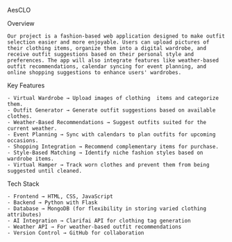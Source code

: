 AesCLO

Overview

    Our project is a fashion-based web application designed to make outfit selection easier and more enjoyable. Users can upload pictures of their clothing items, organize them into a digital wardrobe, and receive outfit suggestions based on their personal style and preferences. The app will also integrate features like weather-based outfit recommendations, calendar syncing for event planning, and online shopping suggestions to enhance users' wardrobes.

Key Features

    - Virtual Wardrobe → Upload images of clothing  items and categorize them.
    - Outfit Generator → Generate outfit suggestions based on available clothes.
    - Weather-Based Recommendations → Suggest outfits suited for the current weather.
    - Event Planning → Sync with calendars to plan outfits for upcoming occasions.
    - Shopping Integration → Recommend complementary items for purchase.
    - Style-Based Matching → Identify niche fashion styles based on wardrobe items.
    - Virtual Hamper → Track worn clothes and prevent them from being suggested until cleaned.

Tech Stack

    - Frontend → HTML, CSS, JavaScript
    - Backend → Python with Flask
    - Database → MongoDB (for flexibility in storing varied clothing attributes)
    - AI Integration → Clarifai API for clothing tag generation
    - Weather API → For weather-based outfit recommendations
    - Version Control → GitHub for collaboration
